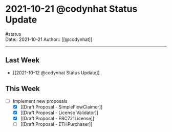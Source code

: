 # 2021-10-21 @codynhat Status Update
#status  
Date:: 2021-10-21
Author:: [[@codynhat]]  

---

## Last Week
- [[2021-10-12 @codynhat Status Update]]

## This Week
- [ ] Implement new proposals
	- [x] [[Draft Proposal - SimpleFlowClaimer]]
	- [x] [[Draft Proposal - License Validator]]
	- [x] [[Draft Proposal - ERC721License]]
	- [ ] [[Draft Proposal - ETHPurchaser]]